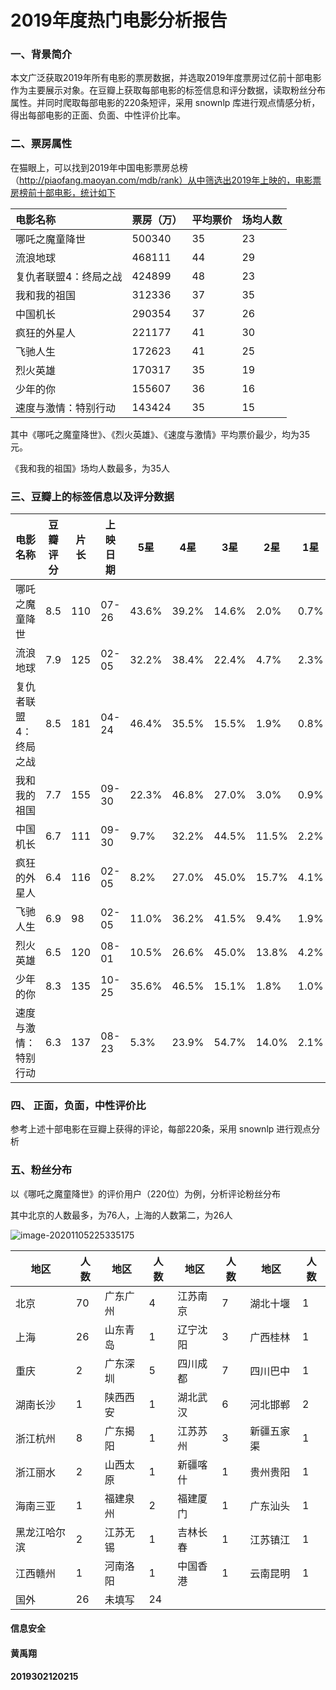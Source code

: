 # 2019年度热门电影分析报告

### 一、背景简介

本文广泛获取2019年所有电影的票房数据，并选取2019年度票房过亿前十部电影作为主要展示对象。在豆瓣上获取每部电影的标签信息和评分数据，读取粉丝分布属性。并同时爬取每部电影的220条短评，采用 snownlp 库进行观点情感分析，得出每部电影的正面、负面、中性评价比率。

### 二、票房属性

在猫眼上，可以找到2019年中国电影票房总榜（http://piaofang.maoyan.com/mdb/rank）从中筛选出2019年上映的，电影票房榜前十部电影，统计如下

| 电影名称              | 票房（万） | 平均票价 | 场均人数 |
| :-------------------- | ---------- | -------- | -------- |
| 哪吒之魔童降世        | 500340     | 35       | 23       |
| 流浪地球              | 468111     | 44       | 29       |
| 复仇者联盟4：终局之战 | 424899     | 48       | 23       |
| 我和我的祖国          | 312336     | 37       | 35       |
| 中国机长              | 290354     | 37       | 26       |
| 疯狂的外星人          | 221177     | 41       | 30       |
| 飞驰人生              | 172623     | 41       | 25       |
| 烈火英雄              | 170317     | 35       | 19       |
| 少年的你              | 155607     | 36       | 16       |
| 速度与激情：特别行动  | 143424     | 35       | 15       |

其中《哪吒之魔童降世》、《烈火英雄》、《速度与激情》平均票价最少，均为35元。

《我和我的祖国》场均人数最多，为35人

### 三、豆瓣上的标签信息以及评分数据

| 电影名称              | 豆瓣评分 | 片长 | 上映日期 | 5星   | 4星   | 3星   | 2星   | 1星  |
| :-------------------- | -------- | ---- | -------- | ----- | ----- | ----- | ----- | ---- |
| 哪吒之魔童降世        | 8.5      | 110  | 07-26    | 43.6% | 39.2% | 14.6% | 2.0%  | 0.7% |
| 流浪地球              | 7.9      | 125  | 02-05    | 32.2% | 38.4% | 22.4% | 4.7%  | 2.3% |
| 复仇者联盟4：终局之战 | 8.5      | 181  | 04-24    | 46.4% | 35.5% | 15.5% | 1.9%  | 0.8% |
| 我和我的祖国          | 7.7      | 155  | 09-30    | 22.3% | 46.8% | 27.0% | 3.0%  | 0.9% |
| 中国机长              | 6.7      | 111  | 09-30    | 9.7%  | 32.2% | 44.5% | 11.5% | 2.2% |
| 疯狂的外星人          | 6.4      | 116  | 02-05    | 8.2%  | 27.0% | 45.0% | 15.7% | 4.1% |
| 飞驰人生              | 6.9      | 98   | 02-05    | 11.0% | 36.2% | 41.5% | 9.4%  | 1.9% |
| 烈火英雄              | 6.5      | 120  | 08-01    | 10.5% | 26.6% | 45.0% | 13.8% | 4.2% |
| 少年的你              | 8.3      | 135  | 10-25    | 35.6% | 46.5% | 15.1% | 1.8%  | 1.0% |
| 速度与激情：特别行动  | 6.3      | 137  | 08-23    | 5.3%  | 23.9% | 54.7% | 14.0% | 2.1% |

### 四、 正面，负面，中性评价比

参考上述十部电影在豆瓣上获得的评论，每部220条，采用 snownlp 进行观点分析

### 五、粉丝分布

以《哪吒之魔童降世》的评价用户（220位）为例，分析评论粉丝分布

其中北京的人数最多，为76人，上海的人数第二，为26人

![image-20201105225335175](C:\Users\Hyxpillow\AppData\Roaming\Typora\typora-user-images\image-20201105225335175.png)

| 地区         | 人数 | 地区     | 人数 | 地区     | 人数 | 地区       | 人数 |
| ------------ | ---- | -------- | ---- | -------- | ---- | ---------- | ---- |
| 北京         | 70   | 广东广州 | 4    | 江苏南京 | 7    | 湖北十堰   | 1    |
| 上海         | 26   | 山东青岛 | 1    | 辽宁沈阳 | 3    | 广西桂林   | 1    |
| 重庆         | 2    | 广东深圳 | 5    | 四川成都 | 7    | 四川巴中   | 1    |
| 湖南长沙     | 1    | 陕西西安 | 1    | 湖北武汉 | 6    | 河北邯郸   | 2    |
| 浙江杭州     | 8    | 广东揭阳 | 1    | 江苏苏州 | 3    | 新疆五家渠 | 1    |
| 浙江丽水     | 2    | 山西太原 | 1    | 新疆喀什 | 1    | 贵州贵阳   | 1    |
| 海南三亚     | 1    | 福建泉州 | 2    | 福建厦门 | 1    | 广东汕头   | 1    |
| 黑龙江哈尔滨 | 2    | 江苏无锡 | 1    | 吉林长春 | 1    | 江苏镇江   | 1    |
| 江西赣州     | 1    | 河南洛阳 | 1    | 中国香港 | 1    | 云南昆明   | 1    |
| 国外         | 26   | 未填写   | 24   |          |      |            |      |



#### 信息安全

#### 黄禹翔

#### 2019302120215
